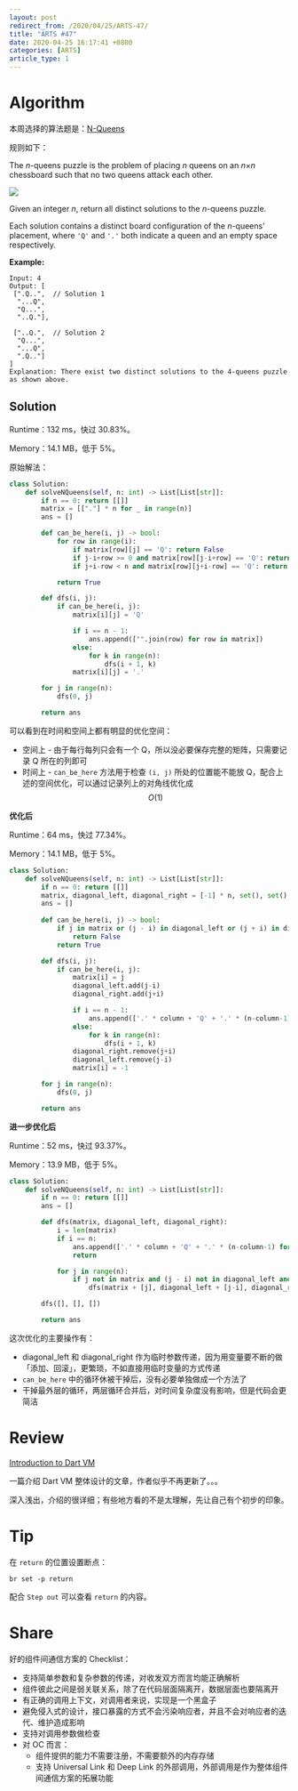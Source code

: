 ```yaml
---
layout: post
redirect_from: /2020/04/25/ARTS-47/
title: "ARTS #47"
date: 2020-04-25 16:17:41 +0800
categories: [ARTS]
article_type: 1
---
```



# Algorithm

本周选择的算法题是：[N-Queens](https://leetcode.com/problems/n-queens/)


规则如下：

The *n*-queens puzzle is the problem of placing *n* queens on an *n*×*n* chessboard such that no two queens attack each other.

![](https://assets.leetcode.com/uploads/2018/10/12/8-queens.png)

Given an integer *n*, return all distinct solutions to the *n*-queens puzzle.

Each solution contains a distinct board configuration of the *n*-queens' placement, where `'Q'` and `'.'` both indicate a queen and an empty space respectively.

**Example:**

```
Input: 4
Output: [
 [".Q..",  // Solution 1
  "...Q",
  "Q...",
  "..Q."],

 ["..Q.",  // Solution 2
  "Q...",
  "...Q",
  ".Q.."]
]
Explanation: There exist two distinct solutions to the 4-queens puzzle as shown above.
```

## Solution

Runtime：132 ms，快过 30.83%。

Memory：14.1 MB，低于 5%。

原始解法：

```python
class Solution:
    def solveNQueens(self, n: int) -> List[List[str]]:
        if n == 0: return [[]]
        matrix = [["."] * n for _ in range(n)]
        ans = []

        def can_be_here(i, j) -> bool:
            for row in range(i):
                if matrix[row][j] == 'Q': return False
                if j-i+row >= 0 and matrix[row][j-i+row] == 'Q': return False
                if j+i-row < n and matrix[row][j+i-row] == 'Q': return False

            return True

        def dfs(i, j):
            if can_be_here(i, j):
                matrix[i][j] = 'Q'

                if i == n - 1:
                    ans.append(["".join(row) for row in matrix])
                else:
                    for k in range(n):
                        dfs(i + 1, k)
                matrix[i][j] = '.'

        for j in range(n):
            dfs(0, j)

        return ans
```

可以看到在时间和空间上都有明显的优化空间：

- 空间上 - 由于每行每列只会有一个 Q，所以没必要保存完整的矩阵，只需要记录 Q 所在的列即可
- 时间上 - `can_be_here` 方法用于检查 `(i, j)` 所处的位置能不能放 Q，配合上述的空间优化，可以通过记录列上的对角线优化成 $$O({1})$$

**优化后**

Runtime：64 ms，快过 77.34%。

Memory：14.1 MB，低于 5%。

```python
class Solution:
    def solveNQueens(self, n: int) -> List[List[str]]:
        if n == 0: return [[]]
        matrix, diagonal_left, diagonal_right = [-1] * n, set(), set()
        ans = []
        
        def can_be_here(i, j) -> bool:
            if j in matrix or (j - i) in diagonal_left or (j + i) in diagonal_right:
                return False
            return True

        def dfs(i, j):
            if can_be_here(i, j):
                matrix[i] = j
                diagonal_left.add(j-i)
                diagonal_right.add(j+i)

                if i == n - 1:
                    ans.append(['.' * column + 'Q' + '.' * (n-column-1) for column in matrix])
                else:
                    for k in range(n):
                        dfs(i + 1, k)
                diagonal_right.remove(j+i)
                diagonal_left.remove(j-i)
                matrix[i] = -1

        for j in range(n):
            dfs(0, j)

        return ans
```

**进一步优化后**

Runtime：52 ms，快过 93.37%。

Memory：13.9 MB，低于 5%。

```python
class Solution:
    def solveNQueens(self, n: int) -> List[List[str]]:
        if n == 0: return [[]]
        ans = []

        def dfs(matrix, diagonal_left, diagonal_right):
            i = len(matrix)
            if i == n:
                ans.append(['.' * column + 'Q' + '.' * (n-column-1) for column in matrix])
                return

            for j in range(n):
                if j not in matrix and (j - i) not in diagonal_left and (j + i) not in diagonal_right:
                    dfs(matrix + [j], diagonal_left + [j-i], diagonal_right + [j+i])

        dfs([], [], [])

        return ans

```

这次优化的主要操作有：

- diagonal_left 和 diagonal_right 作为临时参数传递，因为用变量要不断的做「添加、回滚」，更繁琐，不如直接用临时变量的方式传递
- `can_be_here` 中的循环休被干掉后，没有必要单独做成一个方法了
- 干掉最外层的循环，两层循环合并后，对时间复杂度没有影响，但是代码会更简洁

# Review

[Introduction to Dart VM](https://mrale.ph/dartvm/)

一篇介绍 Dart VM 整体设计的文章，作者似乎不再更新了。。。

深入浅出，介绍的很详细；有些地方看的不是太理解，先让自己有个初步的印象。

# Tip

在 `return` 的位置设置断点：

```
br set -p return
```

配合 `Step out` 可以查看 `return` 的内容。

# Share

好的组件间通信方案的 Checklist：

- 支持简单参数和复杂参数的传递，对收发双方而言均能正确解析
- 组件彼此之间是弱关联关系，除了在代码层面隔离开，数据层面也要隔离开
- 有正确的调用上下文，对调用者来说，实现是一个黑盒子
- 避免侵入式的设计，接口暴露的方式不会污染响应者，并且不会对响应者的迭代、维护造成影响
- 支持对调用参数做检查
- 对 OC 而言：
  - 组件提供的能力不需要注册，不需要额外的内存存储
  - 支持 Universal Link 和 Deep Link 的外部调用，外部调用是作为整体组件间通信方案的拓展功能

